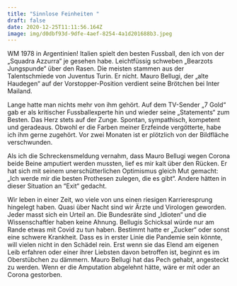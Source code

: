 ```yaml
---
title: "Sinnlose Feinheiten "
draft: false
date: 2020-12-25T11:11:56.164Z
image: img/d0dbf93d-9dfe-4aef-8254-4a1d201688b3.jpeg
---
```

WM 1978 in Argentinien! Italien spielt den besten Fussball, den ich von der „Squadra Azzurra“ je gesehen habe. Leichtfüssig schweben „Bearzots Jungspunde“ über den Rasen. Die meisten stammen aus der Talentschmiede von Juventus Turin. Er nicht. Mauro Bellugi, der „alte Haudegen“ auf der Vorstopper-Position  verdient seine Brötchen bei Inter Mailand. 

Lange hatte man nichts mehr von ihm gehört. Auf dem TV-Sender „7 Gold“ gab er als kritischer Fussballexperte hin und wieder seine „Statements“ zum Besten. Das Herz stets auf der Zunge. Spontan, sympathisch, kompetent und geradeaus. Obwohl er die Farben meiner Erzfeinde vergötterte, habe ich ihm gerne zugehört. Vor zwei Monaten ist er plötzlich von der Bildfläche verschwunden. 

Als ich die Schreckensmeldung vernahm, dass Mauro Bellugi wegen Corona beide Beine amputiert werden mussten, lief es mir kalt über den Rücken. Er hat sich mit seinem unerschütterlichen Optimismus gleich Mut gemacht: „Ich werde mir die besten Prothesen zulegen, die es gibt“. Andere hätten in dieser  Situation an “Exit“ gedacht.

Wir leben in einer Zeit, wo viele von uns einen riesigen Karrieresprung hingelegt haben. Quasi über Nacht sind wir Ärzte und Virologen geworden. Jeder masst sich ein Urteil an. Die Bundesräte sind „Idioten“ und die Wissenschaftler haben keine Ahnung. Bellugis Schicksal würde nur am Rande etwas mit Covid zu tun haben. Bestimmt hatte er „Zucker“ oder sonst eine schwere Krankheit. Dass es in erster Linie die Pandemie sein könnte, will vielen nicht in den Schädel rein. Erst wenn sie das Elend am eigenen Leib erfahren oder einer ihrer Liebsten davon betroffen ist, beginnt es im Oberstübchen zu dämmern. Mauro Bellugi hat das Pech gehabt, angesteckt zu werden. Wenn er die Amputation abgelehnt hätte, wäre er mit oder an Corona gestorben.